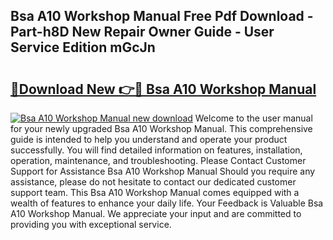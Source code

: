 ## Bsa A10 Workshop Manual Free Pdf Download - Part-h8D New Repair Owner Guide - User Service Edition mGcJn

# <h2><a href="http://cf2285.oget.top/?id=Bsa+A10+Workshop+Manual">🔗Download New 👉🔴 Bsa A10 Workshop Manual</a></h2>

[![Bsa A10 Workshop Manual new download](https://i.imgur.com/5g1atiW.png)](http://cf2285.oget.top/?id=Bsa+A10+Workshop+Manual)
Welcome to the user manual for your newly upgraded Bsa A10 Workshop Manual. This comprehensive guide is intended to help you understand and operate your product successfully. You will find detailed information on features, installation, operation, maintenance, and troubleshooting. Please Contact Customer Support for Assistance Bsa A10 Workshop Manual Should you require any assistance, please do not hesitate to contact our dedicated customer support team. This Bsa A10 Workshop Manual comes equipped with a wealth of features to enhance your daily life. Your Feedback is Valuable Bsa A10 Workshop Manual. We appreciate your input and are committed to providing you with exceptional service.
